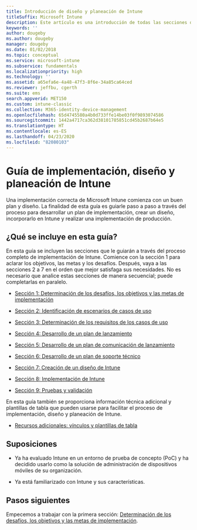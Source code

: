```yaml
---
title: Introducción de diseño y planeación de Intune
titleSuffix: Microsoft Intune
description: Este artículo es una introducción de todas las secciones de implementación, diseño y planeación de Microsoft Intune. Herramientas para facilitar la determinación de objetivos, requisitos y escenarios de casos de uso, crear planes de lanzamiento y comunicación, así como planes de soporte técnico, pruebas y validación.
keywords: ''
author: dougeby
ms.author: dougeby
manager: dougeby
ms.date: 01/02/2018
ms.topic: conceptual
ms.service: microsoft-intune
ms.subservice: fundamentals
ms.localizationpriority: high
ms.technology: ''
ms.assetid: a65efa6e-4a48-47f3-8f6e-34a85ca64ced
ms.reviewer: jeffbu, cgerth
ms.suite: ems
search.appverid: MET150
ms.custom: intune-classic
ms.collection: M365-identity-device-management
ms.openlocfilehash: 65d4745580a4b0d733ffe14be03f0f9893074586
ms.sourcegitcommit: 1442a4717ca362d38101785851cd45b2687b64e5
ms.translationtype: HT
ms.contentlocale: es-ES
ms.lasthandoff: 04/23/2020
ms.locfileid: "82080103"
---
```

# <a name="intune-deployment-planning-design-and-implementation-guide"></a>Guía de implementación, diseño y planeación de Intune

Una implementación correcta de Microsoft Intune comienza con un buen plan y diseño. La finalidad de esta guía es guiarle paso a paso a través del proceso para desarrollar un plan de implementación, crear un diseño, incorporarlo en Intune y realizar una implementación de producción.

## <a name="whats-included-in-this-guide"></a>¿Qué se incluye en esta guía?

En esta guía se incluyen las secciones que le guiarán a través del proceso completo de implementación de Intune. Comience con la sección 1 para aclarar los objetivos, las metas y los desafíos. Después, vaya a las secciones 2 a 7 en el orden que mejor satisfaga sus necesidades. No es necesario que analice estas secciones de manera secuencial; puede completarlas en paralelo.

- [Sección 1: Determinación de los desafíos, los objetivos y las metas de implementación](planning-guide-deployment-goals.md)

- [Sección 2: Identificación de escenarios de casos de uso](planning-guide-scenarios.md)

- [Sección 3: Determinación de los requisitos de los casos de uso](planning-guide-requirements.md)

- [Sección 4: Desarrollo de un plan de lanzamiento](planning-guide-rollout-plan.md)

- [Sección 5: Desarrollo de un plan de comunicación de lanzamiento](planning-guide-communication-plan.md)

- [Sección 6: Desarrollo de un plan de soporte técnico](planning-guide-support-plan.md)

- [Sección 7: Creación de un diseño de Intune](planning-guide-design.md)

- [Sección 8: Implementación de Intune](planning-guide-onboarding.md)

- [Sección 9: Pruebas y validación](planning-guide-test-validation.md)

En esta guía también se proporciona información técnica adicional y plantillas de tabla que pueden usarse para facilitar el proceso de implementación, diseño y planeación de Intune.

- [Recursos adicionales: vínculos y plantillas de tabla](planning-guide-resources.md)

## <a name="assumptions"></a>Suposiciones

- Ya ha evaluado Intune en un entorno de prueba de concepto (PoC) y ha decidido usarlo como la solución de administración de dispositivos móviles de su organización.

- Ya está familiarizado con Intune y sus características.

## <a name="next-steps"></a>Pasos siguientes

Empecemos a trabajar con la primera sección: [Determinación de los desafíos, los objetivos y las metas de implementación](planning-guide-deployment-goals.md).
